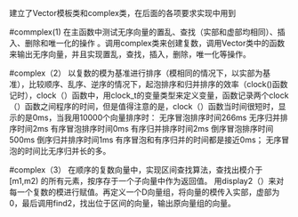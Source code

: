 建立了Vector模板类和complex类，在后面的各项要求实现中用到

#commplex(1) 
在主函数中测试无序向量的置乱、查找（实部和虚部均相同）、插入、删除和唯一化的操作 。调用complex类来创建复数，调用Vector类中的函数来输出无序向量，并且实现置乱，查找，插入，删除，唯一化等操作。

#complex（2）
以复数的模为基准进行排序（模相同的情况下，以实部为基准），比较顺序、乱序、逆序的情况下，起泡排序和归并排序的效率（clock()函数记时），clock（）函数中，用clock_t的变量类型来定义变量，函数记录两个clock（）函数之间程序的时间，但是值得注意的是，clock（）函数当时间很短时，显示的是0ms，当我用10000个向量排序时：
无序冒泡排序时间266ms
无序归并排序时间2ms
有序冒泡排序时间0ms
有序归并排序时间2ms
倒序冒泡排序时间500ms
倒序归并排序时间1ms
有序冒泡和有序归并的时间都是接近0ms；
无序冒泡的时间比无序归并长的多。

#complex（3）
在顺序的复数向量中，实现区间查找算法，查找出模介于[m1,m2) 的所有元素，按序存于一个子向量中作为返回值。 用display2（）来对每一个复数的模进行赋值。再定义一个D向量组，将向量的模传入实部，虚部为0，最后调用find2，找出位于区间的向量，输出原向量组的向量。
